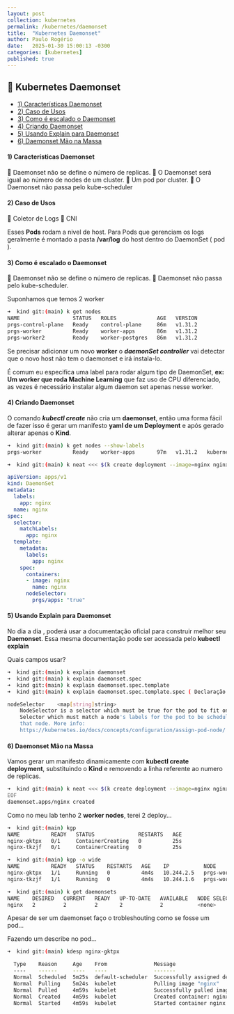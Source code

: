 ```yaml
---
layout: post
collection: kubernetes
permalink: /kubernetes/daemonset
title:  "Kubernetes Daemonset"
author: Paulo Rogério
date:   2025-01-30 15:00:13 -0300
categories: [kubernetes]
published: true
---
```


## 🚀 Kubernetes Daemonset

- [1) Características Daemonset](#1-características-daemonset)
- [2) Caso de Usos](#2-caso-de-usos)
- [3) Como é escalado o Daemonset](#3-como-é-escalado-o-daemonset)
- [4) Criando Daemonset](#4-criando-daemonset)
- [5) Usando Explain para Daemonset](#5-usando-explain-para-daemonset)
- [6) Daemonset Mão na Massa](#6-daemonset-mão-na-massa)

#### 1) Características Daemonset

🔸 Daemonset não se define o número de replicas. 
🔸 O Daemonset será igual ao número de nodes de um cluster. 
🔸 Um pod por cluster.
🔸 O Daemonset não passa pelo kube-scheduler

#### 2) Caso de Usos

🔸 Coletor de Logs
🔸 CNI

Esses **Pods** rodam a nivel de host. Para Pods que gerenciam os logs geralmente é montado a pasta **/var/log** do host dentro do DaemonSet ( pod ).

#### 3) Como é escalado o Daemonset

🔸 Daemonset não se define o número de replicas. 
🔸 Daemonset não passa pelo kube-scheduler.

Suponhamos que temos 2 worker

```bash
➜  kind git:(main) k get nodes
NAME                 STATUS   ROLES             AGE   VERSION
prgs-control-plane   Ready    control-plane     86m   v1.31.2
prgs-worker          Ready    worker-apps       86m   v1.31.2
prgs-worker2         Ready    worker-postgres   86m   v1.31.2
```

Se precisar adicionar um novo **worker** o ***daemonSet controller*** vai detectar que o novo host não tem o daemonset e irá instala-lo.

É comum eu especifica uma label para rodar algum tipo de DaemonSet, **ex: Um worker que roda Machine Learning** que faz uso de CPU diferenciado, as vezes é necessário instalar algum daemon set apenas nesse worker.

#### 4) Criando Daemonset

O comando ***kubectl create*** não cria um **daemonset**, então uma forma fácil de fazer isso é gerar um manifesto **yaml de um Deployment** e após gerado alterar apenas o **Kind**.

```bash
➜  kind git:(main) k get nodes --show-labels
prgs-worker          Ready    worker-apps       97m   v1.31.2   kubernetes.io/role=worker-apps,prgs/apps=true
```

```bash
➜  kind git:(main) k neat <<< $(k create deployment --image=nginx nginx --dry-run=client -o yaml)
```

```yaml
apiVersion: apps/v1
kind: DaemonSet
metadata:
  labels:
    app: nginx
  name: nginx
spec:
  selector:
    matchLabels:
      app: nginx
  template:
    metadata:
      labels:
        app: nginx
    spec:
      containers:
      - image: nginx
        name: nginx
      nodeSelector: 
        prgs/apps: "true"
```

#### 5) Usando Explain para Daemonset

No dia a dia , poderá usar a documentação oficial para construir melhor seu **Daemonset**. Essa mesma documentação pode ser acessada pelo **kubectl explain**

Quais campos usar?

```bash
➜  kind git:(main) k explain daemonset
➜  kind git:(main) k explain daemonset.spec
➜  kind git:(main) k explain daemonset.spec.template
➜  kind git:(main) k explain daemonset.spec.template.spec ( Declaração dos pods )
```

```bash
nodeSelector	<map[string]string>
    NodeSelector is a selector which must be true for the pod to fit on a node.
    Selector which must match a node's labels for the pod to be scheduled on
    that node. More info:
    https://kubernetes.io/docs/concepts/configuration/assign-pod-node/
```

#### 6) Daemonset Mão na Massa

Vamos gerar um manifesto dinamicamente com **kubectl create deployment**, substituindo o **Kind** e removendo a linha referente ao numero de replicas.

```bash
➜  kind git:(main) k neat <<< $(k create deployment --image=nginx nginx --dry-run=client -o yaml) | sed 's/kind: Deployment/kind: DaemonSet/;/replicas: 1/d' <<EOF | kaf -
EOF
daemonset.apps/nginx created
```

Como no meu lab tenho 2 **worker nodes**, terei 2 deploy...

```bash
➜  kind git:(main) kgp
NAME          READY   STATUS              RESTARTS   AGE
nginx-gktpx   0/1     ContainerCreating   0          25s
nginx-tkzjf   0/1     ContainerCreating   0          25s
```

```bash
➜  kind git:(main) kgp -o wide
NAME          READY   STATUS    RESTARTS   AGE    IP           NODE           NOMINATED NODE   READINESS GATES
nginx-gktpx   1/1     Running   0          4m4s   10.244.2.5   prgs-worker2   <none>           <none>
nginx-tkzjf   1/1     Running   0          4m4s   10.244.1.6   prgs-worker    <none>           <none>
```

```bash
➜  kind git:(main) k get daemonsets
NAME    DESIRED   CURRENT   READY   UP-TO-DATE   AVAILABLE   NODE SELECTOR   AGE
nginx   2         2         2       2            2           <none>          4m38s
```

Apesar de ser um daemonset faço o trobleshouting como se fosse um pod...

Fazendo um describe no pod...

```bash
➜  kind git:(main) kdesp nginx-gktpx
``` 

```bash
  Type    Reason     Age    From               Message
  ----    ------     ----   ----               -------
  Normal  Scheduled  5m25s  default-scheduler  Successfully assigned default/nginx-gktpx to prgs-worker2
  Normal  Pulling    5m24s  kubelet            Pulling image "nginx"
  Normal  Pulled     4m59s  kubelet            Successfully pulled image "nginx" in 24.713s (24.713s including waiting). Image size: 72080558 bytes.
  Normal  Created    4m59s  kubelet            Created container: nginx
  Normal  Started    4m59s  kubelet            Started container nginx
```
